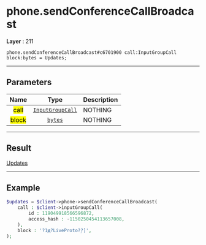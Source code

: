# phone.sendConferenceCallBroadcast

**Layer** : 211

```tl
phone.sendConferenceCallBroadcast#c6701900 call:InputGroupCall block:bytes = Updates;
```

---

## Parameters

| Name | Type | Description |
| :---: | :---: | :--- |
| <mark>call</mark> | [`InputGroupCall`](type/InputGroupCall) | NOTHING |
| <mark>block</mark> | [`bytes`](type/bytes) | NOTHING |

---

## Result

[Updates](type/Updates)

---

## Example

```php
$updates = $client->phone->sendConferenceCallBroadcast(
	call : $client->inputGroupCall(
		id : 119049918566596872,
		access_hash : -1150250454113657008,
	),
	block : '?1ԭ?LiveProto?ٟ?]',
);
```